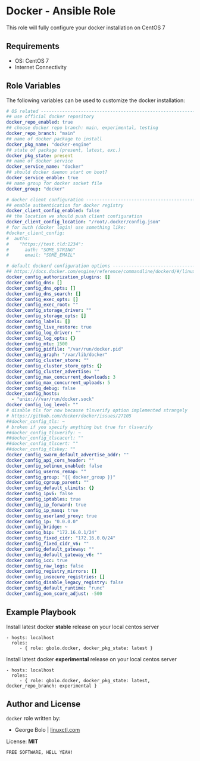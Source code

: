 Docker - Ansible Role
=========

This role will fully configure your docker installation on CentOS 7

Requirements
------------

- OS: CentOS 7
- Internet Connectivity

Role Variables
--------------

The following variables can be used to customize the docker installation:
```yaml
# OS related -------------------------------------------------------------------
## use official docker repository
docker_repo_enabled: true
## choose docker repo branch: main, experimental, testing
docker_repo_branch: "main"
## name of docker package to install
docker_pkg_name: "docker-engine"
## state of package (present, latest, exc.)
docker_pkg_state: present
## name of docker service
docker_service_name: "docker"
## should docker daemon start on boot?
docker_service_enable: true
## name group for docker socket file
docker_group: "docker"

# docker client configuration --------------------------------------------------
## enable authentication for docker registry
docker_client_config_enabled: false
## the location we should push client configuration
docker_client_config_location: "/root/.docker/config.json"
# for auth (docker login) use something like:
#docker_client_config:
#  auths:
#    "https://test.tld:1234":
#      auth: "SOME_STRING"
#      email: "SOME_EMAIL"

# default dockerd configuration options ----------------------------------------
## https://docs.docker.com/engine/reference/commandline/dockerd/#/linux-configuration-file
docker_config_authorization_plugins: []
docker_config_dns: []
docker_config_dns_opts: []
docker_config_dns_search: []
docker_config_exec_opts: []
docker_config_exec_root: ""
docker_config_storage_driver: ""
docker_config_storage_opts: []
docker_config_labels: []
docker_config_live_restore: true
docker_config_log_driver: ""
docker_config_log_opts: {}
docker_config_mtu: 1500
docker_config_pidfile: "/var/run/docker.pid"
docker_config_graph: "/var/lib/docker"
docker_config_cluster_store: ""
docker_config_cluster_store_opts: {}
docker_config_cluster_advertise: ""
docker_config_max_concurrent_downloads: 3
docker_config_max_concurrent_uploads: 5
docker_config_debug: false
docker_config_hosts:
  - "unix:///var/run/docker.sock"
docker_config_log_level: ""
# disable tls for now because tlsverify option implemented strangely
# https://github.com/docker/docker/issues/27105
##docker_config_tls: ~
# broken if you specify anything but true for tlsverify
##docker_config_tlsverify: ~
##docker_config_tlscacert: ""
##docker_config_tlscert: ""
##docker_config_tlskey: ""
docker_config_swarm_default_advertise_addr: ""
docker_config_api_cors_header: ""
docker_config_selinux_enabled: false
docker_config_userns_remap: ""
docker_config_group: "{{ docker_group }}"
docker_config_cgroup_parent: ""
docker_config_default_ulimits: {}
docker_config_ipv6: false
docker_config_iptables: true
docker_config_ip_forward: true
docker_config_ip_masq: true
docker_config_userland_proxy: true
docker_config_ip: "0.0.0.0"
docker_config_bridge: ~
docker_config_bip: "172.16.0.1/24"
docker_config_fixed_cidr: "172.16.0.0/24"
docker_config_fixed_cidr_v6: ""
docker_config_default_gateway: ""
docker_config_default_gateway_v6: ""
docker_config_icc: true
docker_config_raw_logs: false
docker_config_registry_mirrors: []
docker_config_insecure_registries: []
docker_config_disable_legacy_registry: false
docker_config_default_runtime: "runc"
docker_config_oom_score_adjust: -500
```

Example Playbook
----------------

Install latest docker **stable** release on your local centos server
```
- hosts: localhost
  roles:
     - { role: gbolo.docker, docker_pkg_state: latest }
```
Install latest docker **experimental** release on your local centos server
```
- hosts: localhost
  roles:
     - { role: gbolo.docker, docker_pkg_state: latest, docker_repo_branch: experimental }
```


Author and License
-------
`docker` role written by:
- George Bolo | [linuxctl.com](https://linuxctl.com)

License: **MIT**

`FREE SOFTWARE, HELL YEAH!`

